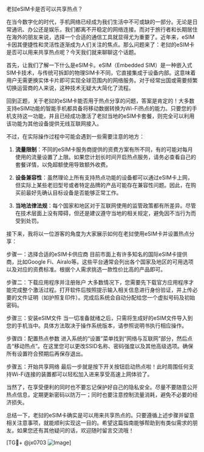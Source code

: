 老挝eSIM卡是否可以共享热点？

在当今数字化的时代，手机网络已经成为我们生活中不可或缺的一部分。无论是日常通讯、办公还是娱乐，我们都离不开稳定的网络连接。而对于旅行者和长期居住在海外的朋友来说，选择一个合适的通信工具就显得尤为重要了。近年来，eSIM卡因其便捷性和灵活性逐渐成为人们关注的焦点。那么问题来了：老挝的eSIM卡是否可以用来共享热点呢？今天我们就来聊聊这个话题。

首先，让我们了解一下什么是eSIM卡。eSIM（Embedded SIM）是一种嵌入式SIM卡技术，与传统可拆卸的物理SIM卡不同，它直接集成于设备内部。这意味着用户无需更换实体卡片即可实现全球范围内的网络服务。对于经常出国或需要频繁切换运营商的人来说，这种技术无疑大大简化了流程。

回到正题，关于老挝的eSIM卡能否用于热点分享的问题，答案是肯定的！大多数支持eSIM功能的智能手机都具备将移动数据转换为Wi-Fi热点的能力。只要您的手机支持这一功能，并且已经成功激活了老挝当地的eSIM卡套餐，则完全可以利用该功能为其他设备提供无线互联网接入。

不过，在实际操作过程中可能会遇到一些需要注意的地方：

1. **流量限制**：不同的eSIM卡服务商提供的资费方案有所不同，有的可能对每月使用的流量设置了上限。如果您计划长时间开启热点服务，请务必查看自己的套餐详情，以免超额使用导致额外收费。
   
2. **设备兼容性**：虽然理论上所有支持热点功能的设备都可以通过eSIM卡上网，但实际上某些老旧型号或者特定品牌的产品可能存在兼容性问题。因此，在购买前最好先确认目标设备是否能够正常工作。

3. **当地法律法规**：每个国家和地区对于互联网使用的监管政策都有所差异。尽管在技术层面上没有障碍，但还是建议遵守当地的相关规定，避免因不当行为而受到处罚。

接下来，我将以一位游客的角度为大家展示如何在老挝使用eSIM卡并设置热点分享：

步骤一：选择合适的eSIM卡供应商
目前市面上有许多知名的国际eSIM卡提供商，比如Google Fi、Airalo等。这些平台通常会列出各个国家及地区的可用选项以及对应的资费标准。根据个人需求挑选一款性价比高的产品即可。

步骤二：下载应用程序并注册账户
大多数情况下，您需要先下载官方应用程序才能完成整个激活过程。打开软件后按照提示输入相关信息进行身份验证，并上传必要的文件证明（如护照复印件）。完成后系统会自动分配给您一个虚拟号码及初始密码。

步骤三：安装eSIM文件
当一切准备就绪之后，只需将生成好的eSIM文件导入到您的手机当中。具体方法取决于操作系统版本，请参照说明书执行相应操作。

步骤四：配置热点参数
进入系统的“设置”菜单找到“网络与互联网”部分，然后点击“移动热点”。在这里您可以更改SSID名称、密码强度以及其他高级选项。确保所有设置符合预期后再保存退出。

步骤五：开始共享网络
最后一步就是按下开关按钮启动热点啦！此时周围任何支持Wi-Fi连接的装置都可以轻松加入进来享受高速上网体验了。

当然了，在享受便利的同时也不要忘记保护好自己的隐私安全。尽量不要随意公开热点信息，定期更新密码以防万一；同时也要注意控制流量消耗，避免不必要的经济损失。

总结一下，老挝的eSIM卡确实是可以用来共享热点的。只要遵循上述步骤并留意相关注意事项，就能顺利实现这一目的。希望这篇指南能够帮助到有类似需求的朋友。如果您还有其他疑问的话，欢迎随时留言交流哦！

[TG💪+ @jx0703 ![Image](https://github.com/user-attachments/assets/dbca1d08-cadb-493c-b0ec-ad6f7a83f270)]
